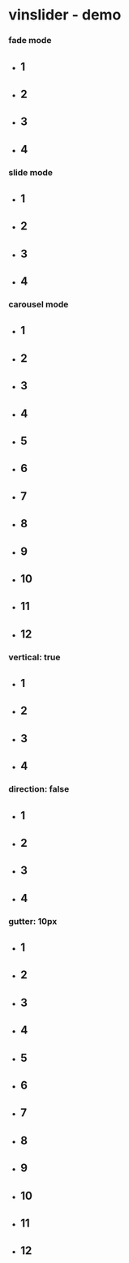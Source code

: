 <h1>vinslider - demo</h1>
<section>
    <h3>fade mode</h3>
    <div class="vinslider slider1">
        <ul>
            <li><h1>1</h1></li>
            <li><h1>2</h1></li>
            <li><h1>3</h1></li>
            <li><h1>4</h1></li>
        </ul>
    </div>
    <h3>slide mode</h3>
    <div class="vinslider slider2">
        <ul>
            <li><h1>1</h1></li>
            <li><h1>2</h1></li>
            <li><h1>3</h1></li>
            <li><h1>4</h1></li>
        </ul>
    </div>
    <h3>carousel mode</h3>
    <div class="vinslider slider3">
        <ul>
            <li><h1>1</h1></li>
            <li><h1>2</h1></li>
            <li><h1>3</h1></li>
            <li><h1>4</h1></li>
            <li><h1>5</h1></li>
            <li><h1>6</h1></li>
            <li><h1>7</h1></li>
            <li><h1>8</h1></li>
            <li><h1>9</h1></li>
            <li><h1>10</h1></li>
            <li><h1>11</h1></li>
            <li><h1>12</h1></li>
        </ul>
    </div>
</section>

<section>
    <h3>vertical: true</h3>
    <div class="vinslider slider4">
        <ul>
            <li><h1>1</h1></li>
            <li><h1>2</h1></li>
            <li><h1>3</h1></li>
            <li><h1>4</h1></li>
        </ul>
    </div>
    <h3>direction: false</h3>
    <div class="vinslider slider5">
        <ul>
            <li><h1>1</h1></li>
            <li><h1>2</h1></li>
            <li><h1>3</h1></li>
            <li><h1>4</h1></li>
        </ul>
    </div>
    <h3>gutter: 10px</h3>
    <div class="vinslider slider6">
        <ul>
            <li><h1>1</h1></li>
            <li><h1>2</h1></li>
            <li><h1>3</h1></li>
            <li><h1>4</h1></li>
            <li><h1>5</h1></li>
            <li><h1>6</h1></li>
            <li><h1>7</h1></li>
            <li><h1>8</h1></li>
            <li><h1>9</h1></li>
            <li><h1>10</h1></li>
            <li><h1>11</h1></li>
            <li><h1>12</h1></li>
        </ul>
    </div>
</section>
